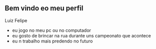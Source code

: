 ## Bem vindo eo meu perfil 

Luiz Felipe

- eu jogo no meu pc ou no computador
- eu gosto de brincar na rua durante uns campeonato que acontece
- eu n trabalho mais predendo no futuro 
  
